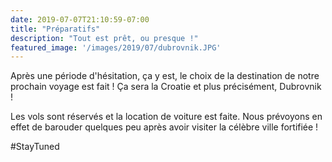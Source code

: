 ```yaml
---
date: 2019-07-07T21:10:59-07:00
title: "Préparatifs"
description: "Tout est prêt, ou presque !"
featured_image: '/images/2019/07/dubrovnik.JPG'
---
```


Après une période d'hésitation, ça y est, le choix de la destination de notre prochain voyage est fait ! Ça sera la Croatie et plus précisément, Dubrovnik !

Les vols sont réservés et la location de voiture est faite. Nous prévoyons en effet de barouder quelques peu après avoir visiter la célèbre ville fortifiée !

#StayTuned